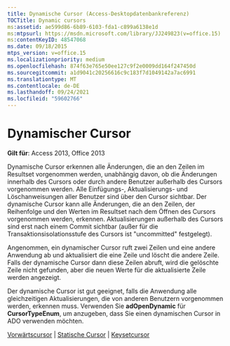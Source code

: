```yaml
---
title: Dynamische Cursor (Access-Desktopdatenbankreferenz)
TOCTitle: Dynamic cursors
ms:assetid: ae599d86-6b89-6103-fda1-c899a6138e1d
ms:mtpsurl: https://msdn.microsoft.com/library/JJ249823(v=office.15)
ms:contentKeyID: 48547068
ms.date: 09/18/2015
mtps_version: v=office.15
ms.localizationpriority: medium
ms.openlocfilehash: 874f63e765e50ee127c9f2e0009dd164f247450d
ms.sourcegitcommit: a1d9041c20256616c9c183f7d1049142a7ac6991
ms.translationtype: MT
ms.contentlocale: de-DE
ms.lasthandoff: 09/24/2021
ms.locfileid: "59602766"
---
```

# <a name="dynamic-cursors"></a>Dynamischer Cursor


**Gilt für**: Access 2013, Office 2013

Dynamische Cursor erkennen alle Änderungen, die an den Zeilen im Resultset vorgenommen werden, unabhängig davon, ob die Änderungen innerhalb des Cursors oder durch andere Benutzer außerhalb des Cursors vorgenommen werden. Alle Einfügungs-, Aktualisierungs- und Löschanweisungen aller Benutzer sind über den Cursor sichtbar. Der dynamische Cursor kann alle Änderungen, die an den Zeilen, der Reihenfolge und den Werten im Resultset nach dem Öffnen des Cursors vorgenommen werden, erkennen. Aktualisierungen außerhalb des Cursors sind erst nach einem Commit sichtbar (außer für die Transaktionsisolationsstufe des Cursors ist "uncommitted" festgelegt).

Angenommen, ein dynamischer Cursor ruft zwei Zeilen und eine andere Anwendung ab und aktualisiert die eine Zeile und löscht die andere Zeile. Falls der dynamische Cursor dann diese Zeilen abruft, wird die gelöschte Zeile nicht gefunden, aber die neuen Werte für die aktualisierte Zeile werden angezeigt.

Der dynamische Cursor ist gut geeignet, falls die Anwendung alle gleichzeitigen Aktualisierungen, die von anderen Benutzern vorgenommen werden, erkennen muss. Verwenden Sie **adOpenDynamic** für **CursorTypeEnum**, um anzugeben, dass Sie einen dynamischen Cursor in ADO verwenden möchten.

[Vorwärtscursor](forward-only-cursors.md) | [Statische Cursor](static-cursors.md) | [Keysetcursor](keyset-cursors.md)

